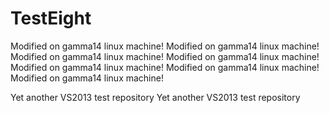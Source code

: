 TestEight
=========



Modified on gamma14 linux machine!
Modified on gamma14 linux machine!
Modified on gamma14 linux machine!
Modified on gamma14 linux machine!
Modified on gamma14 linux machine!
Modified on gamma14 linux machine!
Modified on gamma14 linux machine!

Yet another VS2013 test repository
Yet another VS2013 test repository
